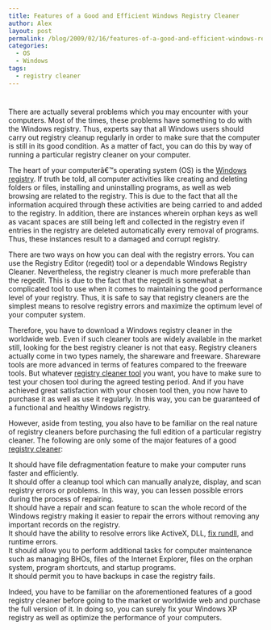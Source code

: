 ```yaml
---
title: Features of a Good and Efficient Windows Registry Cleaner
author: Alex
layout: post
permalink: /blog/2009/02/16/features-of-a-good-and-efficient-windows-registry-cleaner/
categories:
  - OS
  - Windows
tags:
  - registry cleaner
---
```

# 

There are actually several problems which you may encounter with your computers. Most of the times, these problems have something to do with the Windows registry. Thus, experts say that all Windows users should carry out registry cleanup regularly in order to make sure that the computer is still in its good condition. As a matter of fact, you can do this by way of running a particular registry cleaner on your computer. 

The heart of your computerâ€™s operating system (OS) is the [Windows registry][1]. If truth be told, all computer activities like creating and deleting folders or files, installing and uninstalling programs, as well as web browsing are related to the registry. This is due to the fact that all the information acquired through these activities are being carried to and added to the registry. In addition, there are instances wherein orphan keys as well as vacant spaces are still being left and collected in the registry even if entries in the registry are deleted automatically every removal of programs. Thus, these instances result to a damaged and corrupt registry. 

 [1]: http://www.optimize-your-pc.org/how-to-fix-your-windows-registry

There are two ways on how you can deal with the registry errors. You can use the Registry Editor (regedit) tool or a dependable Windows Registry Cleaner. Nevertheless, the registry cleaner is much more preferable than the regedit. This is due to the fact that the regedit is somewhat a complicated tool to use when it comes to maintaining the good performance level of your registry. Thus, it is safe to say that registry cleaners are the simplest means to resolve registry errors and maximize the optimum level of your computer system. 

Therefore, you have to download a Windows registry cleaner in the worldwide web. Even if such cleaner tools are widely available in the market still, looking for the best registry cleaner is not that easy. Registry cleaners actually come in two types namely, the shareware and freeware. Shareware tools are more advanced in terms of features compared to the freeware tools. But whatever [registry cleaner tool][2] you want, you have to make sure to test your chosen tool during the agreed testing period. And if you have achieved great satisfaction with your chosen tool then, you now have to purchase it as well as use it regularly. In this way, you can be guaranteed of a functional and healthy Windows registry. 

 [2]: http://www.optimize-your-pc.org/

However, aside from testing, you also have to be familiar on the real nature of registry cleaners before purchasing the full edition of a particular registry cleaner. The following are only some of the major features of a good [registry cleaner][3]:

 [3]: http://www.optimize-your-pc.org/how-to-use-registry-cleaner-tools

It should have file defragmentation feature to make your computer runs faster and efficiently.  
It should offer a cleanup tool which can manually analyze, display, and scan registry errors or problems. In this way, you can lessen possible errors during the process of repairing.   
It should have a repair and scan feature to scan the whole record of the Windows registry making it easier to repair the errors without removing any important records on the registry.  
It should have the ability to resolve errors like ActiveX, DLL, [fix rundll][4], and runtime errors.   
It should allow you to perform additional tasks for computer maintenance such as managing BHOs, files of the Internet Explorer, files on the orphan system, program shortcuts, and startup programs.   
It should permit you to have backups in case the registry fails. 

 [4]: http://www.optimize-your-pc.org/how-to-fix-rundll-errors

Indeed, you have to be familiar on the aforementioned features of a good registry cleaner before going to the market or worldwide web and purchase the full version of it. In doing so, you can surely fix your Windows XP registry as well as optimize the performance of your computers.